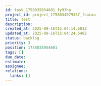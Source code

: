 ```yaml
---
id: task_1758035054601_fy93hp
project_id: project_1758034079337_fsocau
title: test
description: 
created_at: 2025-09-16T15:04:14.601Z
updated_at: 2025-09-16T15:04:24.648Z
status: backlog
priority: 3
position: 1758035054601
tags: []
due_date: 
estimate: 
assignee: 
relations:
  links: []
---
```




